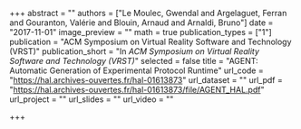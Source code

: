 +++
abstract = ""
authors = ["Le Moulec, Gwendal and Argelaguet, Ferran and Gouranton, Valérie and Blouin, Arnaud and Arnaldi, Bruno"]
date = "2017-11-01"
image_preview = ""
math = true
publication_types = ["1"]
publication = "ACM Symposium on Virtual Reality Software and Technology (VRST)"
publication_short = "In *ACM Symposium on Virtual Reality Software and Technology (VRST)*"
selected = false
title = "AGENT: Automatic Generation of Experimental Protocol Runtime"
url_code = "https://hal.archives-ouvertes.fr/hal-01613873"
url_dataset = ""
url_pdf = "https://hal.archives-ouvertes.fr/hal-01613873/file/AGENT_HAL.pdf"
url_project = ""
url_slides = ""
url_video = ""

+++
